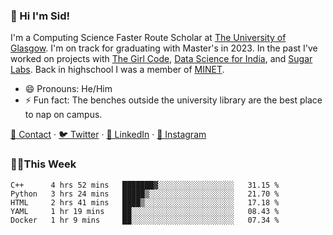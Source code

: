 ### 👋 Hi I'm Sid!
I'm a Computing Science Faster Route Scholar at [The University of Glasgow](https://gla.ac.uk). I'm on track for graduating with Master's in 2023. In the past I've worked on projects with [The Girl Code](https://thegirlcode.co/), [Data Science for India](), and [Sugar Labs](https://sugarlabs.org/). Back in highschool I was a member of [MINET](https://minet.co/). 

- 😄 Pronouns: He/Him
- ⚡ Fun fact: The benches outside the university library are the best place to nap on campus.

[📇 Contact](https://sid.gg/) · [🐦 Twitter](https://twitter.com/scholaronroad) · [👔 LinkedIn](https://linkedin.com/in/sidhant-bhavnani) · [📸 Instagram](https://www.instagram.com/bhavnani.pvt/) 

### 👨‍💻This Week
<!--START_SECTION:waka-->
```text
C++      4 hrs 52 mins   ███████▓░░░░░░░░░░░░░░░░░   31.15 % 
Python   3 hrs 24 mins   █████▒░░░░░░░░░░░░░░░░░░░   21.70 % 
HTML     2 hrs 41 mins   ████▒░░░░░░░░░░░░░░░░░░░░   17.18 % 
YAML     1 hr 19 mins    ██░░░░░░░░░░░░░░░░░░░░░░░   08.43 % 
Docker   1 hr 9 mins     ██░░░░░░░░░░░░░░░░░░░░░░░   07.34 % 
```
<!--END_SECTION:waka-->
